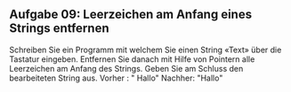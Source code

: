 ## Aufgabe 09: Leerzeichen am Anfang eines Strings entfernen
Schreiben Sie ein Programm mit welchem Sie einen String «Text» über die Tastatur eingeben. Entfernen Sie danach
mit Hilfe von Pointern alle Leerzeichen am Anfang des Strings. Geben Sie am Schluss den bearbeiteten String aus.
 Vorher : " Hallo"
 Nachher: "Hallo"
